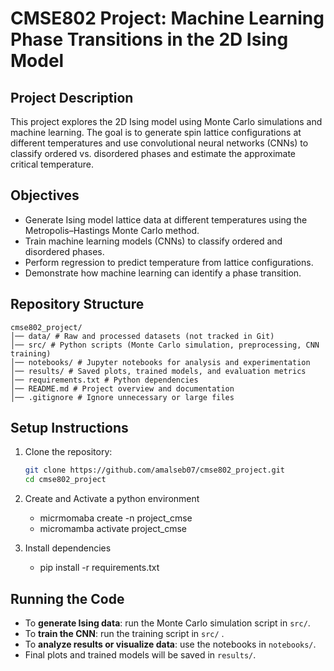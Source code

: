 # CMSE802 Project: Machine Learning Phase Transitions in the 2D Ising Model

## Project Description
This project explores the 2D Ising model using Monte Carlo simulations and machine learning. The goal is to generate spin lattice configurations at different temperatures and use convolutional neural networks (CNNs) to classify ordered vs. disordered phases and estimate the approximate critical temperature.

## Objectives
- Generate Ising model lattice data at different temperatures using the Metropolis–Hastings Monte Carlo method.
- Train machine learning models (CNNs) to classify ordered and disordered phases.
- Perform regression to predict temperature from lattice configurations.
- Demonstrate how machine learning can identify a phase transition.


## Repository Structure
```text
cmse802_project/
│── data/ # Raw and processed datasets (not tracked in Git)
│── src/ # Python scripts (Monte Carlo simulation, preprocessing, CNN training)
│── notebooks/ # Jupyter notebooks for analysis and experimentation
│── results/ # Saved plots, trained models, and evaluation metrics
│── requirements.txt # Python dependencies
│── README.md # Project overview and documentation
│── .gitignore # Ignore unnecessary or large files

```

## Setup Instructions
1. Clone the repository:
   ```bash
   git clone https://github.com/amalseb07/cmse802_project.git
   cd cmse802_project

2. Create and Activate a python environment
   - micrmomaba create -n project_cmse
   - micromamba activate project_cmse
     
3. Install dependencies
   - pip install -r requirements.txt   
   
  
## Running the Code
- To **generate Ising data**: run the Monte Carlo simulation script in `src/`.
- To **train the CNN**: run the training script in `src/` .
- To **analyze results or visualize data**: use the notebooks in `notebooks/`.
- Final plots and trained models will be saved in `results/`.
